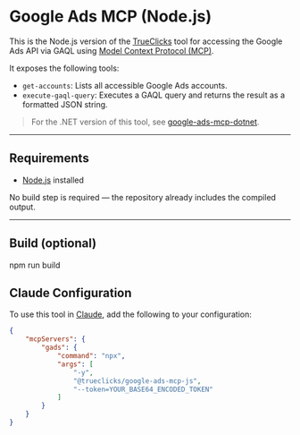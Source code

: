# Google Ads MCP (Node.js)

This is the Node.js version of the [TrueClicks](https://www.trueclicks.com) tool for accessing the Google Ads API via GAQL using [Model Context Protocol (MCP)](https://modelcontextprotocol.io).

It exposes the following tools:

- `get-accounts`: Lists all accessible Google Ads accounts.
- `execute-gaql-query`: Executes a GAQL query and returns the result as a formatted JSON string.

> For the .NET version of this tool, see [google-ads-mcp-dotnet](https://github.com/TrueClicks/google-ads-mcp-dotnet).

---

## Requirements

- [Node.js](https://nodejs.org/) installed

No build step is required — the repository already includes the compiled output.

---

## Build (optional)

npm run build

## Claude Configuration

To use this tool in [Claude](https://www.anthropic.com/index/introducing-model-context), add the following to your configuration:

```json
{
    "mcpServers": {
        "gads": {
            "command": "npx",
            "args": [
                "-y",
                "@trueclicks/google-ads-mcp-js",
                "--token=YOUR_BASE64_ENCODED_TOKEN"
            ]
        }
    }
}
